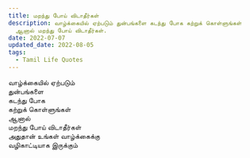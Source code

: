 ```yaml
---
title: மறந்து போய் விடாதீர்கள்
description: வாழ்க்கையில் ஏற்படும் துன்பங்களை கடந்து போக கற்றுக் கொள்ளுங்கள்
  ஆனால் மறந்து போய் விடாதீர்கள்.
date: 2022-07-07
updated_date: 2022-08-05
tags:
  - Tamil Life Quotes
---
```


வாழ்க்கையில் ஏற்படும்  
துன்பங்களை  
கடந்து போக  
கற்றுக் கொள்ளுங்கள்  
ஆனால்  
மறந்து போய் விடாதீர்கள்  
அதுதான் உங்கள் வாழ்க்கைக்கு  
வழிகாட்டியாக இருக்கும்
